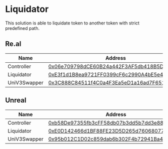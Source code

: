 # Liquidator

This solution is able to liquidate token to another token with strict predefined path.

## Re.al

| Name                    | Address                                                                                                                                 |
|-------------------------|-----------------------------------------------------------------------------------------------------------------------------------------|
| Controller              | [0x06e709798dCE60B24a442F3AF5db418B5D388e7C](https://explorer.re.al//address/0x06e709798dCE60B24a442F3AF5db418B5D388e7C?tab=contract) |
| Liquidator              | [0xE3f1d1B8ea9721FF0399cF6c2990A4bE5e4fc023](https://explorer.re.al//address/0xE3f1d1B8ea9721FF0399cF6c2990A4bE5e4fc023?tab=contract) |
| UniV3Swapper            | [0x3C888C84511f4C0a4F3Ea5eD1a16ad7F6514077e](https://explorer.re.al//address/0x3C888C84511f4C0a4F3Ea5eD1a16ad7F6514077e?tab=contract) |

## Unreal

| Name                    | Address                                                                                                                                 |
|-------------------------|-----------------------------------------------------------------------------------------------------------------------------------------|
| Controller              | [0xb58De97355fb3cFF58db07b3dd5b7dd3e8898425](https://unreal.blockscout.com/address/0xb58De97355fb3cFF58db07b3dd5b7dd3e8898425?tab=contract) |
| Liquidator              | [0xE0D142466d1BF88FE23D5D265d76068077E4D6F0](https://unreal.blockscout.com/address/0xE0D142466d1BF88FE23D5D265d76068077E4D6F0?tab=contract) |
| UniV3Swapper            | [0x95b012C1D02c859dab6b302F4b72941Ba4E3C3C3](https://unreal.blockscout.com/address/0x95b012C1D02c859dab6b302F4b72941Ba4E3C3C3?tab=contract) |
